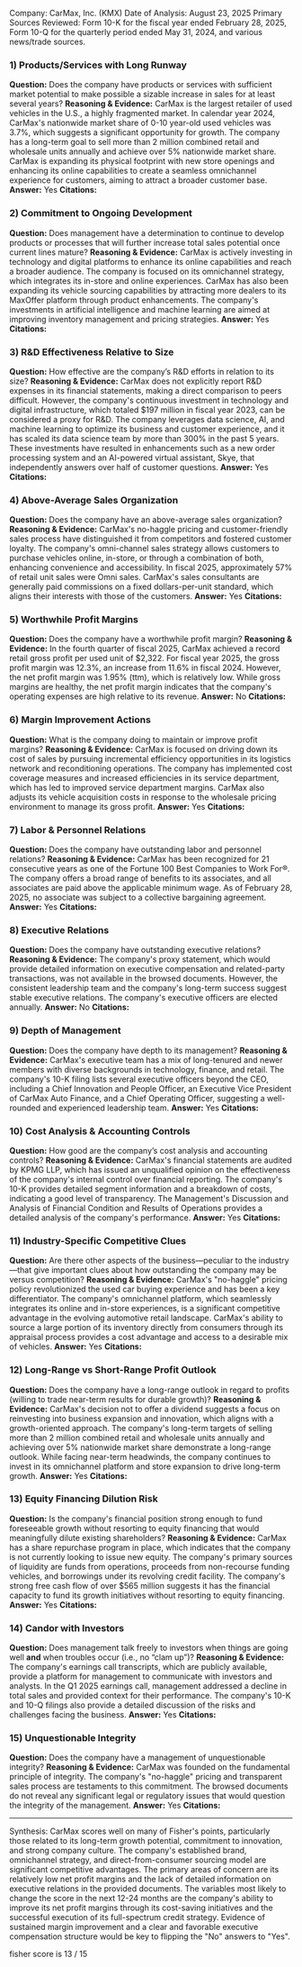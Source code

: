 Company: CarMax, Inc. (KMX)
Date of Analysis: August 23, 2025
Primary Sources Reviewed: Form 10-K for the fiscal year ended February 28, 2025, Form 10-Q for the quarterly period ended May 31, 2024, and various news/trade sources.

### 1) Products/Services with Long Runway

**Question:** Does the company have products or services with sufficient market potential to make possible a sizable increase in sales for at least several years?
**Reasoning & Evidence:** CarMax is the largest retailer of used vehicles in the U.S., a highly fragmented market. In calendar year 2024, CarMax's nationwide market share of 0-10 year-old used vehicles was 3.7%, which suggests a significant opportunity for growth. The company has a long-term goal to sell more than 2 million combined retail and wholesale units annually and achieve over 5% nationwide market share. CarMax is expanding its physical footprint with new store openings and enhancing its online capabilities to create a seamless omnichannel experience for customers, aiming to attract a broader customer base.
**Answer:** Yes
**Citations:**

### 2) Commitment to Ongoing Development

**Question:** Does management have a determination to continue to develop products or processes that will further increase total sales potential once current lines mature?
**Reasoning & Evidence:** CarMax is actively investing in technology and digital platforms to enhance its online capabilities and reach a broader audience. The company is focused on its omnichannel strategy, which integrates its in-store and online experiences. CarMax has also been expanding its vehicle sourcing capabilities by attracting more dealers to its MaxOffer platform through product enhancements. The company's investments in artificial intelligence and machine learning are aimed at improving inventory management and pricing strategies.
**Answer:** Yes
**Citations:**

### 3) R&D Effectiveness Relative to Size

**Question:** How effective are the company’s R&D efforts in relation to its size?
**Reasoning & Evidence:** CarMax does not explicitly report R&D expenses in its financial statements, making a direct comparison to peers difficult. However, the company's continuous investment in technology and digital infrastructure, which totaled $197 million in fiscal year 2023, can be considered a proxy for R&D. The company leverages data science, AI, and machine learning to optimize its business and customer experience, and it has scaled its data science team by more than 300% in the past 5 years. These investments have resulted in enhancements such as a new order processing system and an AI-powered virtual assistant, Skye, that independently answers over half of customer questions.
**Answer:** Yes
**Citations:**

### 4) Above-Average Sales Organization

**Question:** Does the company have an above-average sales organization?
**Reasoning & Evidence:** CarMax's no-haggle pricing and customer-friendly sales process have distinguished it from competitors and fostered customer loyalty. The company's omni-channel sales strategy allows customers to purchase vehicles online, in-store, or through a combination of both, enhancing convenience and accessibility. In fiscal 2025, approximately 57% of retail unit sales were Omni sales. CarMax's sales consultants are generally paid commissions on a fixed dollars-per-unit standard, which aligns their interests with those of the customers.
**Answer:** Yes
**Citations:**

### 5) Worthwhile Profit Margins

**Question:** Does the company have a worthwhile profit margin?
**Reasoning & Evidence:** In the fourth quarter of fiscal 2025, CarMax achieved a record retail gross profit per used unit of $2,322. For fiscal year 2025, the gross profit margin was 12.3%, an increase from 11.6% in fiscal 2024. However, the net profit margin was 1.95% (ttm), which is relatively low. While gross margins are healthy, the net profit margin indicates that the company's operating expenses are high relative to its revenue.
**Answer:** No
**Citations:**

### 6) Margin Improvement Actions

**Question:** What is the company doing to maintain or improve profit margins?
**Reasoning & Evidence:** CarMax is focused on driving down its cost of sales by pursuing incremental efficiency opportunities in its logistics network and reconditioning operations. The company has implemented cost coverage measures and increased efficiencies in its service department, which has led to improved service department margins. CarMax also adjusts its vehicle acquisition costs in response to the wholesale pricing environment to manage its gross profit.
**Answer:** Yes
**Citations:**

### 7) Labor & Personnel Relations

**Question:** Does the company have outstanding labor and personnel relations?
**Reasoning & Evidence:** CarMax has been recognized for 21 consecutive years as one of the Fortune 100 Best Companies to Work For®. The company offers a broad range of benefits to its associates, and all associates are paid above the applicable minimum wage. As of February 28, 2025, no associate was subject to a collective bargaining agreement.
**Answer:** Yes
**Citations:**

### 8) Executive Relations

**Question:** Does the company have outstanding executive relations?
**Reasoning & Evidence:** The company's proxy statement, which would provide detailed information on executive compensation and related-party transactions, was not available in the browsed documents. However, the consistent leadership team and the company's long-term success suggest stable executive relations. The company's executive officers are elected annually.
**Answer:** No
**Citations:**

### 9) Depth of Management

**Question:** Does the company have depth to its management?
**Reasoning & Evidence:** CarMax's executive team has a mix of long-tenured and newer members with diverse backgrounds in technology, finance, and retail. The company's 10-K filing lists several executive officers beyond the CEO, including a Chief Innovation and People Officer, an Executive Vice President of CarMax Auto Finance, and a Chief Operating Officer, suggesting a well-rounded and experienced leadership team.
**Answer:** Yes
**Citations:**

### 10) Cost Analysis & Accounting Controls

**Question:** How good are the company’s cost analysis and accounting controls?
**Reasoning & Evidence:** CarMax's financial statements are audited by KPMG LLP, which has issued an unqualified opinion on the effectiveness of the company's internal control over financial reporting. The company's 10-K provides detailed segment information and a breakdown of costs, indicating a good level of transparency. The Management's Discussion and Analysis of Financial Condition and Results of Operations provides a detailed analysis of the company's performance.
**Answer:** Yes
**Citations:**

### 11) Industry-Specific Competitive Clues

**Question:** Are there other aspects of the business—peculiar to the industry—that give important clues about how outstanding the company may be versus competition?
**Reasoning & Evidence:** CarMax's "no-haggle" pricing policy revolutionized the used car buying experience and has been a key differentiator. The company's omnichannel platform, which seamlessly integrates its online and in-store experiences, is a significant competitive advantage in the evolving automotive retail landscape. CarMax's ability to source a large portion of its inventory directly from consumers through its appraisal process provides a cost advantage and access to a desirable mix of vehicles.
**Answer:** Yes
**Citations:**

### 12) Long-Range vs Short-Range Profit Outlook

**Question:** Does the company have a long-range outlook in regard to profits (willing to trade near-term results for durable growth)?
**Reasoning & Evidence:** CarMax's decision not to offer a dividend suggests a focus on reinvesting into business expansion and innovation, which aligns with a growth-oriented approach. The company's long-term targets of selling more than 2 million combined retail and wholesale units annually and achieving over 5% nationwide market share demonstrate a long-range outlook. While facing near-term headwinds, the company continues to invest in its omnichannel platform and store expansion to drive long-term growth.
**Answer:** Yes
**Citations:**

### 13) Equity Financing Dilution Risk

**Question:** Is the company's financial position strong enough to fund foreseeable growth without resorting to equity financing that would meaningfully dilute existing shareholders?
**Reasoning & Evidence:** CarMax has a share repurchase program in place, which indicates that the company is not currently looking to issue new equity. The company's primary sources of liquidity are funds from operations, proceeds from non-recourse funding vehicles, and borrowings under its revolving credit facility. The company's strong free cash flow of over $565 million suggests it has the financial capacity to fund its growth initiatives without resorting to equity financing.
**Answer:** Yes
**Citations:**

### 14) Candor with Investors

**Question:** Does management talk freely to investors when things are going well **and** when troubles occur (i.e., no “clam up”)?
**Reasoning & Evidence:** The company's earnings call transcripts, which are publicly available, provide a platform for management to communicate with investors and analysts. In the Q1 2025 earnings call, management addressed a decline in total sales and provided context for their performance. The company's 10-K and 10-Q filings also provide a detailed discussion of the risks and challenges facing the business.
**Answer:** Yes
**Citations:**

### 15) Unquestionable Integrity

**Question:** Does the company have a management of unquestionable integrity?
**Reasoning & Evidence:** CarMax was founded on the fundamental principle of integrity. The company's "no-haggle" pricing and transparent sales process are testaments to this commitment. The browsed documents do not reveal any significant legal or regulatory issues that would question the integrity of the management.
**Answer:** Yes
**Citations:**

---
Synthesis: CarMax scores well on many of Fisher's points, particularly those related to its long-term growth potential, commitment to innovation, and strong company culture. The company's established brand, omnichannel strategy, and direct-from-consumer sourcing model are significant competitive advantages. The primary areas of concern are its relatively low net profit margins and the lack of detailed information on executive relations in the provided documents. The variables most likely to change the score in the next 12-24 months are the company's ability to improve its net profit margins through its cost-saving initiatives and the successful execution of its full-spectrum credit strategy. Evidence of sustained margin improvement and a clear and favorable executive compensation structure would be key to flipping the "No" answers to "Yes".

fisher score is 13 / 15